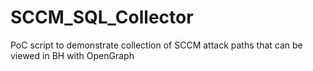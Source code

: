 # SCCM_SQL_Collector
PoC script to demonstrate collection of SCCM attack paths that can be viewed in BH with OpenGraph
